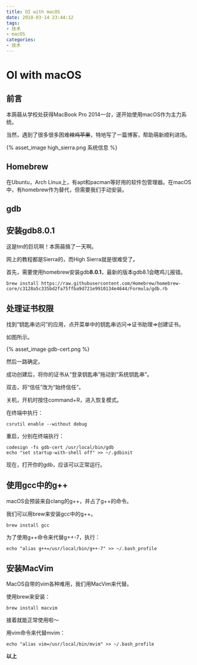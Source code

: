 ```yaml
---
title: OI with macOS
date: 2018-03-14 23:44:12
tags:
- 技术
- macOS
categories:
- 技术
---
```


# OI with macOS

## 前言

本蒟蒻从学校处获得MacBook Pro 2014一台，遂开始使用macOS作为主力系统。

当然，遇到了很多很多困难~~辣鸡苹果~~，特地写了一篇博客，帮助萌新顺利进场。

{% asset_image high_sierra.png 系统信息 %}

<!-- more -->

## Homebrew

在Ubuntu，Arch Linux上，有apt和pacman等好用的软件包管理器。在macOS中，有homebrew作为替代，但需要我们手动安装。


## gdb

## 安装gdb8.0.1

这是tm的巨坑啊！本蒟蒻搞了一天啊。

网上的教程都是Sierra的，而High Sierra就是很难受了。

首先，需要使用homebrew安装gdb**8.0.1**，最新的版本gdb8.1会瞎鸡儿报错。

```
brew install https://raw.githubusercontent.com/Homebrew/homebrew-core/c3128a5c335bd2fa75ffba9d721e9910134e4644/Formula/gdb.rb
```

## 处理证书权限

找到“钥匙串访问”的应用，点开菜单中的钥匙串访问=>证书助理=>创建证书。

如图所示。

{% asset_image gdb-cert.png %}

然后一路确定。

成功创建后，将你的证书从“登录钥匙串”拖动到“系统钥匙串”。

双击，将“信任”改为“始终信任”。

关机，开机时按住command+R，进入恢复模式。

在终端中执行：

```
csrutil enable --without debug
```

重启，分别在终端执行：

```
codesign -fs gdb-cert /usr/local/bin/gdb
echo "set startup-with-shell off" >> ~/.gdbinit
```

现在，打开你的gdb，应该可以正常运行。

## 使用gcc中的g++

macOS会预装来自clang的g++，并占了g++的命令。

我们可以用brew来安装gcc中的g++。

```
brew install gcc
```

为了使用g++命令来代替g++-7，执行：

```
echo "alias g++=/usr/local/bin/g++-7" >> ~/.bash_profile
```

## 安装MacVim

MacOS自带的vim各种难用，我们用MacVim来代替。

使用brew来安装：

```
brew install macvim
```

接着就能正常使用啦～

用vim命令来代替mvim：

```
echo "alias vim=/usr/local/bin/mvim" >> ~/.bash_profile
```

**以上**
